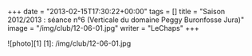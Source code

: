 +++
date = "2013-02-15T17:30:22+00:00"
tags = []
title = "Saison 2012/2013 : séance n°6 (Verticale du domaine Peggy Buronfosse Jura)"
image = "/img/club/12-06-01.jpg"
writer = "LeChaps"
+++

<i class="fa fa-plus-circle"></i>

![photo][1]
[1]: /img/club/12-06-01.jpg